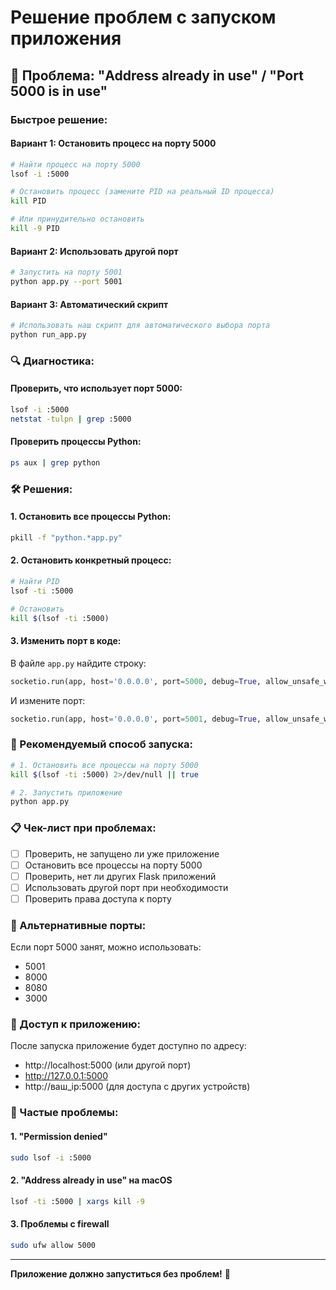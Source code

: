 # Решение проблем с запуском приложения

## 🚨 Проблема: "Address already in use" / "Port 5000 is in use"

### Быстрое решение:

#### Вариант 1: Остановить процесс на порту 5000
```bash
# Найти процесс на порту 5000
lsof -i :5000

# Остановить процесс (замените PID на реальный ID процесса)
kill PID

# Или принудительно остановить
kill -9 PID
```

#### Вариант 2: Использовать другой порт
```bash
# Запустить на порту 5001
python app.py --port 5001
```

#### Вариант 3: Автоматический скрипт
```bash
# Использовать наш скрипт для автоматического выбора порта
python run_app.py
```

### 🔍 Диагностика:

#### Проверить, что использует порт 5000:
```bash
lsof -i :5000
netstat -tulpn | grep :5000
```

#### Проверить процессы Python:
```bash
ps aux | grep python
```

### 🛠️ Решения:

#### 1. Остановить все процессы Python:
```bash
pkill -f "python.*app.py"
```

#### 2. Остановить конкретный процесс:
```bash
# Найти PID
lsof -ti :5000

# Остановить
kill $(lsof -ti :5000)
```

#### 3. Изменить порт в коде:
В файле `app.py` найдите строку:
```python
socketio.run(app, host='0.0.0.0', port=5000, debug=True, allow_unsafe_werkzeug=True)
```

И измените порт:
```python
socketio.run(app, host='0.0.0.0', port=5001, debug=True, allow_unsafe_werkzeug=True)
```

### 🚀 Рекомендуемый способ запуска:

```bash
# 1. Остановить все процессы на порту 5000
kill $(lsof -ti :5000) 2>/dev/null || true

# 2. Запустить приложение
python app.py
```

### 📋 Чек-лист при проблемах:

- [ ] Проверить, не запущено ли уже приложение
- [ ] Остановить все процессы на порту 5000
- [ ] Проверить, нет ли других Flask приложений
- [ ] Использовать другой порт при необходимости
- [ ] Проверить права доступа к порту

### 🔧 Альтернативные порты:

Если порт 5000 занят, можно использовать:
- 5001
- 8000
- 8080
- 3000

### 📱 Доступ к приложению:

После запуска приложение будет доступно по адресу:
- http://localhost:5000 (или другой порт)
- http://127.0.0.1:5000
- http://ваш_ip:5000 (для доступа с других устройств)

### 🐛 Частые проблемы:

#### 1. "Permission denied"
```bash
sudo lsof -i :5000
```

#### 2. "Address already in use" на macOS
```bash
lsof -ti :5000 | xargs kill -9
```

#### 3. Проблемы с firewall
```bash
sudo ufw allow 5000
```

---

**Приложение должно запуститься без проблем!** 🚀 